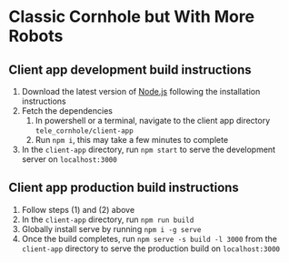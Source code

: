 # Classic Cornhole but With More Robots

## Client app development build instructions
1. Download the latest version of [Node.js](https://nodejs.org/en/) following the installation instructions
1. Fetch the dependencies
   1. In powershell or a terminal, navigate to the client app directory `tele_cornhole/client-app`
   1. Run `npm i`, this may take a few minutes to complete
1. In the `client-app` directory, run `npm start` to serve the development server on `localhost:3000`
## Client app production build instructions
1. Follow steps (1) and (2) above
1. In the `client-app` directory, run `npm run build`
1. Globally install serve by running `npm i -g serve`
1. Once the build completes, run `npm serve -s build -l 3000` from the `client-app` directory to serve the production build on `localhost:3000`